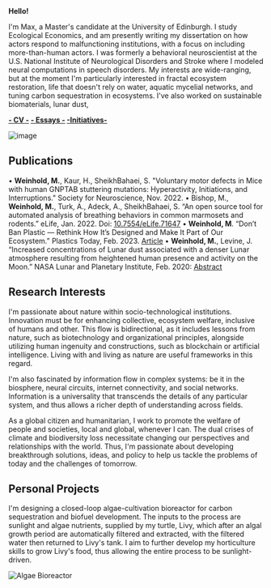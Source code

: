 <html>
<head>
  <strong>
    Hello!
  </strong>
</head>
<body>

I'm Max, a Master's candidate at the University of Edinburgh. I study Ecological Economics, and am presently writing my dissertation on how actors respond to malfunctioning institutions, with a focus on including more-than-human actors. I was formerly a behavioral neuroscientist at the U.S. National Institute of Neurological Disorders and Stroke where I modeled neural computations in speech disorders. My interests are wide-ranging, but at the moment I'm particularly interested in fractal ecosystem restoration, life that doesn't rely on water, aquatic mycelial networks, and tuning carbon sequestration in ecosystems. I've also worked on sustainable biomaterials, lunar dust, 

<!--div defines a division or section -->
<strong style = "text-align:center">
  <a href = "https://maximilianweinhold.github.io/CV/CV.pdf">-    CV    -</a>
  <a href = "https://maximilianweinhold.github.io/essays/">-   Essays   -</a>
  <a href = "https://maximilianweinhold.github.io/initiatives/">-Initiatives-</a>
</strong>

</body>
</html>

![image](https://user-images.githubusercontent.com/95586072/162780826-d2a7922b-0d67-4a65-b1bd-4ac61a66c8a0.jpg)


## Publications
•	**Weinhold, M.**, Kaur, H., SheikhBahaei, S. "Voluntary motor defects in Mice with human GNPTAB stuttering mutations: Hyperactivity, Initiations, and Interruptions." Society for Neuroscience, Nov.  2022.
•	Bishop, M., **Weinhold, M.**, Turk, A., Adeck, A., SheikhBahaei, S. “An open source tool for automated analysis of breathing behaviors in common marmosets and rodents.” eLife, Jan. 2022. Doi: [10.7554/eLife.71647](https://elifesciences.org/articles/71647)
•	**Weinhold, M**. “Don’t Ban Plastic — Rethink How It’s Designed and Make It Part of Our Ecosystem.” Plastics Today, Feb. 2023. [Article](https://www.plasticstoday.com/materials/dont-ban-plastic-%C2%A0rethink-how-its-designed-and-make-it-part-our-ecosystem)
•	**Weinhold, M.**, Levine, J. “Increased concentrations of Lunar dust associated with a denser Lunar atmosphere resulting from heightened human presence and activity on the Moon.” NASA Lunar and Planetary Institute, Feb. 2020: [Abstract](https://www.hou.usra.edu/meetings/lunardust2020/pdf/5001.pdf) 


## Research Interests

I'm passionate about nature within socio-technological institutions. Innovation must be for enhancing collective, ecosystem welfare, inclusive of humans and other. This flow is bidirectional, as it includes lessons from nature, such as biotechnology and organizational principles, alongside utilizing human ingenuity and constructions, such as blockchain or artificial intelligence. Living with and living as nature are useful frameworks in this regard. 

I'm also fascinated by information flow in complex systems: be it in the biosphere, neural circuits, internet connectivity, and social networks. Information is a universality that transcends the details of any particular system, and thus allows a richer depth of understanding across  fields. 

As a global citizen and humanitarian, I work to promote the welfare of people and societies, local and global, whenever I can. The dual crises of climate and biodiversity loss necessitate changing our perspectives and relationships with the world. Thus, I'm passionate about developing breakthrough solutions, ideas, and policy to help us tackle the problems of today and the challenges of tomorrow. 



## Personal Projects

I'm designing a closed-loop algae-cultivation bioreactor for carbon sequestration and biofuel development. The inputs to the process are sunlight and algae nutrients, supplied by my turtle, Livy, which after an algal growth period are automatically filtered and extracted, with the filtered water then returned to Livy's tank. I aim to further develop my horticulture skills to grow Livy's food, thus allowing the entire process to be sunlight-driven.  

![Algae Bioreactor](https://user-images.githubusercontent.com/95586072/155163527-93f3903c-5119-4fd2-b97c-b6004cffe1b1.jpg)


